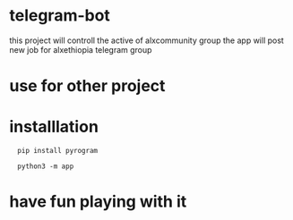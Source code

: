 # telegram-bot
this project will controll the active of alxcommunity group
the app will post new job for alxethiopia telegram group

# use for other project

# installlation 
````
  pip install pyrogram
````

````
  python3 -m app
````


# have fun playing with it
